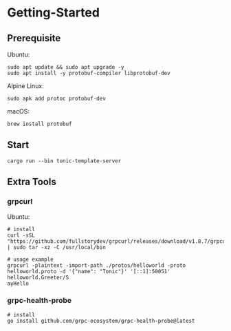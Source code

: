 # Getting-Started

## Prerequisite

Ubuntu:

```
sudo apt update && sudo apt upgrade -y
sudo apt install -y protobuf-compiler libprotobuf-dev
```

Alpine Linux:

```
sudo apk add protoc protobuf-dev
```

macOS:

```
brew install protobuf
```

## Start

```
cargo run --bin tonic-template-server
```

## Extra Tools

### grpcurl

Ubuntu:

```
# install
curl -sSL "https://github.com/fullstorydev/grpcurl/releases/download/v1.8.7/grpcurl_1.8.7_linux_x86_64.tar.gz" | sudo tar -xz -C /usr/local/bin

# usage example
grpcurl -plaintext -import-path ./protos/helloworld -proto helloworld.proto -d '{"name": "Tonic"}' '[::1]:50051' helloworld.Greeter/S
ayHello
```

### grpc-health-probe

```
# install
go install github.com/grpc-ecosystem/grpc-health-probe@latest
```
